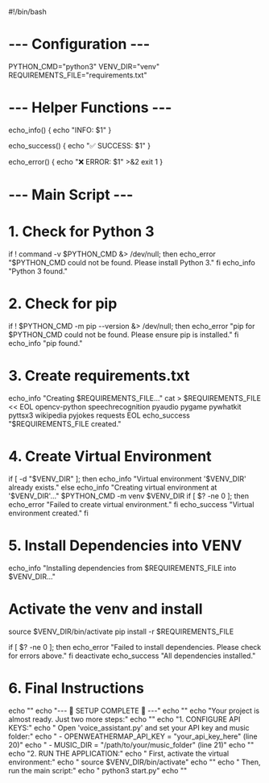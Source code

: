 #!/bin/bash

# --- Configuration ---
PYTHON_CMD="python3"
VENV_DIR="venv"
REQUIREMENTS_FILE="requirements.txt"

# --- Helper Functions ---
echo_info() {
    echo "INFO: $1"
}

echo_success() {
    echo "✅ SUCCESS: $1"
}

echo_error() {
    echo "❌ ERROR: $1" >&2
    exit 1
}

# --- Main Script ---

# 1. Check for Python 3
if ! command -v $PYTHON_CMD &> /dev/null; then
    echo_error "$PYTHON_CMD could not be found. Please install Python 3."
fi
echo_info "Python 3 found."

# 2. Check for pip
if ! $PYTHON_CMD -m pip --version &> /dev/null; then
    echo_error "pip for $PYTHON_CMD could not be found. Please ensure pip is installed."
fi
echo_info "pip found."

# 3. Create requirements.txt
echo_info "Creating $REQUIREMENTS_FILE..."
cat > $REQUIREMENTS_FILE << EOL
opencv-python
speechrecognition
pyaudio
pygame
pywhatkit
pyttsx3
wikipedia
pyjokes
requests
EOL
echo_success "$REQUIREMENTS_FILE created."

# 4. Create Virtual Environment
if [ -d "$VENV_DIR" ]; then
    echo_info "Virtual environment '$VENV_DIR' already exists."
else
    echo_info "Creating virtual environment at '$VENV_DIR'..."
    $PYTHON_CMD -m venv $VENV_DIR
    if [ $? -ne 0 ]; then
        echo_error "Failed to create virtual environment."
    fi
    echo_success "Virtual environment created."
fi

# 5. Install Dependencies into VENV
echo_info "Installing dependencies from $REQUIREMENTS_FILE into $VENV_DIR..."
# Activate the venv and install
source $VENV_DIR/bin/activate
pip install -r $REQUIREMENTS_FILE

if [ $? -ne 0 ]; then
    echo_error "Failed to install dependencies. Please check for errors above."
fi
deactivate
echo_success "All dependencies installed."

# 6. Final Instructions
echo ""
echo "--- 🚀 SETUP COMPLETE 🚀 ---"
echo ""
echo "Your project is almost ready. Just two more steps:"
echo ""
echo "1. CONFIGURE API KEYS:"
echo "   Open 'voice_assistant.py' and set your API key and music folder:"
echo "   - OPENWEATHERMAP_API_KEY = \"your_api_key_here\" (line 20)"
echo "   - MUSIC_DIR = \"/path/to/your/music_folder\" (line 21)"
echo ""
echo "2. RUN THE APPLICATION:"
echo "   First, activate the virtual environment:"
echo "   source $VENV_DIR/bin/activate"
echo ""
echo "   Then, run the main script:"
echo "   python3 start.py"
echo ""
